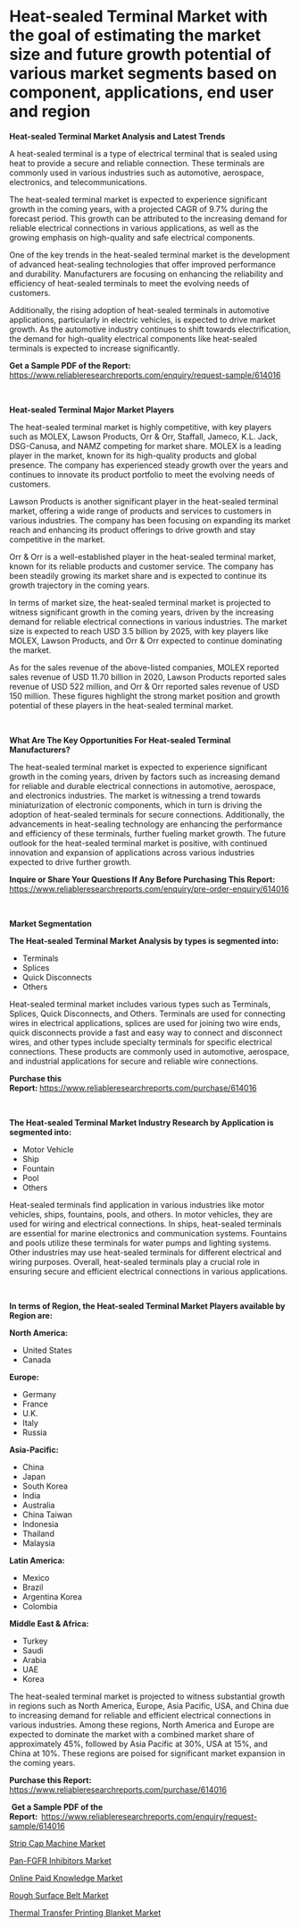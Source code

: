 <p><h1>Heat-sealed Terminal Market with the goal of estimating the market size and future growth potential of various market segments based on component, applications, end user and region</h1></p><p><strong>Heat-sealed Terminal Market Analysis and Latest Trends</strong></p>
<p><p>A heat-sealed terminal is a type of electrical terminal that is sealed using heat to provide a secure and reliable connection. These terminals are commonly used in various industries such as automotive, aerospace, electronics, and telecommunications.</p><p>The heat-sealed terminal market is expected to experience significant growth in the coming years, with a projected CAGR of 9.7% during the forecast period. This growth can be attributed to the increasing demand for reliable electrical connections in various applications, as well as the growing emphasis on high-quality and safe electrical components.</p><p>One of the key trends in the heat-sealed terminal market is the development of advanced heat-sealing technologies that offer improved performance and durability. Manufacturers are focusing on enhancing the reliability and efficiency of heat-sealed terminals to meet the evolving needs of customers.</p><p>Additionally, the rising adoption of heat-sealed terminals in automotive applications, particularly in electric vehicles, is expected to drive market growth. As the automotive industry continues to shift towards electrification, the demand for high-quality electrical components like heat-sealed terminals is expected to increase significantly.</p></p>
<p><strong>Get a Sample PDF of the Report:&nbsp;</strong> <a href="https://www.reliableresearchreports.com/enquiry/request-sample/614016">https://www.reliableresearchreports.com/enquiry/request-sample/614016</a></p>
<p>&nbsp;</p>
<p><strong>Heat-sealed Terminal Major Market Players</strong></p>
<p><p>The heat-sealed terminal market is highly competitive, with key players such as MOLEX, Lawson Products, Orr & Orr, Staffall, Jameco, K.L. Jack, DSG-Canusa, and NAMZ competing for market share. MOLEX is a leading player in the market, known for its high-quality products and global presence. The company has experienced steady growth over the years and continues to innovate its product portfolio to meet the evolving needs of customers.</p><p>Lawson Products is another significant player in the heat-sealed terminal market, offering a wide range of products and services to customers in various industries. The company has been focusing on expanding its market reach and enhancing its product offerings to drive growth and stay competitive in the market.</p><p>Orr & Orr is a well-established player in the heat-sealed terminal market, known for its reliable products and customer service. The company has been steadily growing its market share and is expected to continue its growth trajectory in the coming years.</p><p>In terms of market size, the heat-sealed terminal market is projected to witness significant growth in the coming years, driven by the increasing demand for reliable electrical connections in various industries. The market size is expected to reach USD 3.5 billion by 2025, with key players like MOLEX, Lawson Products, and Orr & Orr expected to continue dominating the market.</p><p>As for the sales revenue of the above-listed companies, MOLEX reported sales revenue of USD 11.70 billion in 2020, Lawson Products reported sales revenue of USD 522 million, and Orr & Orr reported sales revenue of USD 150 million. These figures highlight the strong market position and growth potential of these players in the heat-sealed terminal market.</p></p>
<p>&nbsp;</p>
<p><strong>What Are The Key Opportunities For Heat-sealed Terminal Manufacturers?</strong></p>
<p><p>The heat-sealed terminal market is expected to experience significant growth in the coming years, driven by factors such as increasing demand for reliable and durable electrical connections in automotive, aerospace, and electronics industries. The market is witnessing a trend towards miniaturization of electronic components, which in turn is driving the adoption of heat-sealed terminals for secure connections. Additionally, the advancements in heat-sealing technology are enhancing the performance and efficiency of these terminals, further fueling market growth. The future outlook for the heat-sealed terminal market is positive, with continued innovation and expansion of applications across various industries expected to drive further growth.</p></p>
<p><strong>Inquire or Share Your Questions If Any Before Purchasing This Report:</strong> <a href="https://www.reliableresearchreports.com/enquiry/pre-order-enquiry/614016">https://www.reliableresearchreports.com/enquiry/pre-order-enquiry/614016</a></p>
<p>&nbsp;</p>
<p><strong>Market Segmentation</strong></p>
<p><strong>The Heat-sealed Terminal Market Analysis by types is segmented into:</strong></p>
<p><ul><li>Terminals</li><li>Splices</li><li>Quick Disconnects</li><li>Others</li></ul></p>
<p><p>Heat-sealed terminal market includes various types such as Terminals, Splices, Quick Disconnects, and Others. Terminals are used for connecting wires in electrical applications, splices are used for joining two wire ends, quick disconnects provide a fast and easy way to connect and disconnect wires, and other types include specialty terminals for specific electrical connections. These products are commonly used in automotive, aerospace, and industrial applications for secure and reliable wire connections.</p></p>
<p><strong>Purchase this Report:&nbsp;</strong><a href="https://www.reliableresearchreports.com/purchase/614016">https://www.reliableresearchreports.com/purchase/614016</a></p>
<p>&nbsp;</p>
<p><strong>The Heat-sealed Terminal Market Industry Research by Application is segmented into:</strong></p>
<p><ul><li>Motor Vehicle</li><li>Ship</li><li>Fountain</li><li>Pool</li><li>Others</li></ul></p>
<p><p>Heat-sealed terminals find application in various industries like motor vehicles, ships, fountains, pools, and others. In motor vehicles, they are used for wiring and electrical connections. In ships, heat-sealed terminals are essential for marine electronics and communication systems. Fountains and pools utilize these terminals for water pumps and lighting systems. Other industries may use heat-sealed terminals for different electrical and wiring purposes. Overall, heat-sealed terminals play a crucial role in ensuring secure and efficient electrical connections in various applications.</p></p>
<p>&nbsp;</p>
<p><strong>In terms of Region, the Heat-sealed Terminal Market Players available by Region are:</strong></p>
<p>
    <p> <strong> North America: </strong>
        <ul>
            <li>United States</li>
            <li>Canada</li>
        </ul>
        </p> 
    <p> <strong> Europe: </strong>
        <ul>
            <li>Germany</li>
            <li>France</li>
            <li>U.K.</li>
            <li>Italy</li>
            <li>Russia</li>
        </ul>
        </p> 
    <p> <strong> Asia-Pacific: </strong>
        <ul>
            <li>China</li>
            <li>Japan</li>
            <li>South Korea</li>
            <li>India</li>
            <li>Australia</li>
            <li>China Taiwan</li>
            <li>Indonesia</li>
            <li>Thailand</li>
            <li>Malaysia</li>
        </ul>
        </p> 
    <p> <strong> Latin America: </strong>
        <ul>
            <li>Mexico</li>
            <li>Brazil</li>
            <li>Argentina Korea</li>
            <li>Colombia</li>
        </ul>
        </p> 
    <p> <strong> Middle East & Africa: </strong>
        <ul>
            <li>Turkey</li>
            <li>Saudi</li>
            <li>Arabia</li>
            <li>UAE</li>
            <li>Korea</li>
        </ul>
    </p>
    </p>
<p><p>The heat-sealed terminal market is projected to witness substantial growth in regions such as North America, Europe, Asia Pacific, USA, and China due to increasing demand for reliable and efficient electrical connections in various industries. Among these regions, North America and Europe are expected to dominate the market with a combined market share of approximately 45%, followed by Asia Pacific at 30%, USA at 15%, and China at 10%. These regions are poised for significant market expansion in the coming years.</p></p>
<p><strong>Purchase this Report: </strong><a href="https://www.reliableresearchreports.com/purchase/614016">https://www.reliableresearchreports.com/purchase/614016</a></p>
<p>&nbsp;<strong>Get a Sample PDF of the Report:&nbsp;&nbsp;</strong><a href="https://www.reliableresearchreports.com/enquiry/request-sample/614016">https://www.reliableresearchreports.com/enquiry/request-sample/614016</a></p>
<p><strong></strong></p>
<p><p><a href="https://github.com/kosella/Market-Research-Report-List-2/blob/main/strip-cap-machine-market.md">Strip Cap Machine Market</a></p><p><a href="https://issuu.com/reportprime-2/docs/pan-fgfr-inhibitors-market-size-2030.pptx">Pan-FGFR Inhibitors Market</a></p><p><a href="https://issuu.com/reportprime-2/docs/online-paid-knowledge-market-size-2030.pptx">Online Paid Knowledge Market</a></p><p><a href="https://github.com/singletonthaxterkelliehr2df/Market-Research-Report-List-1/blob/main/rough-surface-belt-market.md">Rough Surface Belt Market</a></p><p><a href="https://github.com/kufem1/Market-Research-Report-List-1/blob/main/thermal-transfer-printing-blanket-market.md">Thermal Transfer Printing Blanket Market</a></p></p>